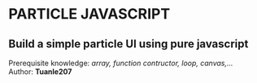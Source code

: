 # PARTICLE JAVASCRIPT
## Build a simple particle UI using pure javascript
Prerequisite knowledge: _array, function contructor, loop, canvas,..._
<br/>
Author: **Tuanle207**
